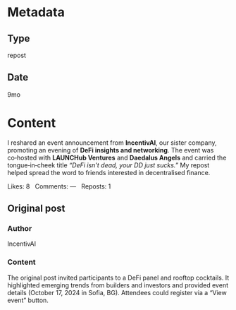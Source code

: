 # Metadata

## Type

repost

## Date

9mo

# Content

I reshared an event announcement from **IncentivAI**, our sister company, promoting an evening of **DeFi insights and networking**.  The event was co‑hosted with **LAUNCHub Ventures** and **Daedalus Angels** and carried the tongue‑in‑cheek title *“DeFi isn’t dead, your DD just sucks.”*  My repost helped spread the word to friends interested in decentralised finance.

Likes: 8   Comments: —   Reposts: 1

## Original post

### Author

IncentivAI

### Content

The original post invited participants to a DeFi panel and rooftop cocktails.  It highlighted emerging trends from builders and investors and provided event details (October 17, 2024 in Sofia, BG).  Attendees could register via a “View event” button.
